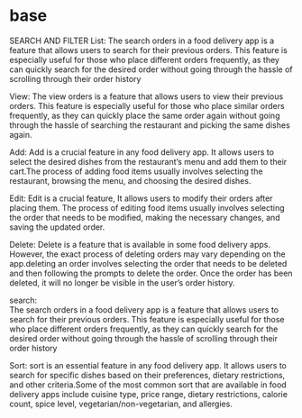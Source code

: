 # base
SEARCH AND FILTER
List:
               The search orders  in a food delivery app is a feature that allows users to search for their previous orders. This feature is especially useful for those who place different orders frequently, as they can quickly search for the desired order without going through the hassle of scrolling through their order history

View:
               The view orders is a feature that allows users to view their previous orders. This feature is especially useful for those who place similar orders frequently, as they can quickly place the same order again without going through the hassle of searching the restaurant and picking the same dishes again.

Add:
               Add is a crucial feature in any food delivery app. It allows users to select the desired dishes from the restaurant’s menu and add them to their cart.The process of adding food items usually involves selecting the restaurant, browsing the menu, and choosing the desired dishes.

Edit:
              Edit is a crucial feature, It allows users to modify their orders after placing them. The process of editing food items usually involves selecting the order that needs to be modified, making the necessary changes, and saving the updated order.

Delete:
            Delete is a feature that is available in some food delivery apps. However, the exact process of deleting orders may vary depending on the app.deleting an order involves selecting the order that needs to be deleted and then following the prompts to delete the order. Once the order has been deleted, it will no longer be visible in the user’s order history.

search:                 
		The search orders  in a food delivery app is a feature that allows users to search for their previous orders. This feature is especially useful for those who place different orders frequently, as they can quickly search for the desired order without going through the hassle of scrolling through their order history

Sort:
                 sort  is an essential feature in any food delivery app. It allows users to search for specific dishes based on their preferences, dietary restrictions, and other criteria.Some of the most common sort that are available in food delivery apps include cuisine type, price range, dietary restrictions, calorie count, spice level, vegetarian/non-vegetarian, and allergies.